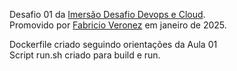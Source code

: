 Desafio 01 da [Imersão Desafio Devops e Cloud](https://imersao.devopspro.com.br/). <br/>
Promovido por [Fabricio Veronez](https://www.youtube.com/@fabricioveronez) em janeiro de 2025.<br/>

Dockerfile criado seguindo orientações da Aula 01<br/>
Script run.sh criado para build e run.<br/>
